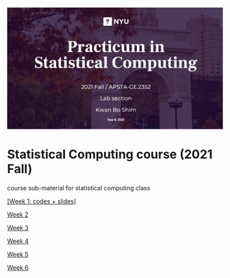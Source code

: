 ![main](main1.png)

# Statistical Computing course (2021 Fall)
course sub-material for statistical computing class

[ [Week 1: codes + slides] ](https://github.com/JosephKBS/21fall_statcomp/tree/main/w1)

[Week 2](https://github.com/JosephKBS/21fall_statcomp/tree/main/w2)

[Week 3](https://github.com/JosephKBS/21fall_statcomp/tree/main/w3)

[Week 4](https://github.com/JosephKBS/21fall_statcomp/tree/main/w4)

[Week 5](https://github.com/JosephKBS/21fall_statcomp/tree/main/w5)

[Week 6](https://github.com/JosephKBS/21fall_statcomp/tree/main/w6)

